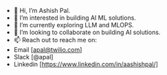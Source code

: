 - 👋 Hi, I’m Ashish Pal.
- 👀 I’m interested in building AI ML solutions.  
- 🌱 I’m currently exploring LLM and MLOPS. 
- 💞️ I’m looking to collaborate on building AI solutions. 
- 📫 Reach out to reach me on:
-   Email [apal@twilio.com]
-   Slack [@apal]
-   Linkedin [https://www.linkedin.com/in/aashishpal/]

<!---
apal2702/apal2702 is a ✨ special ✨ repository because its `README.md` (this file) appears on your GitHub profile.
You can click the Preview link to take a look at your changes.
--->
